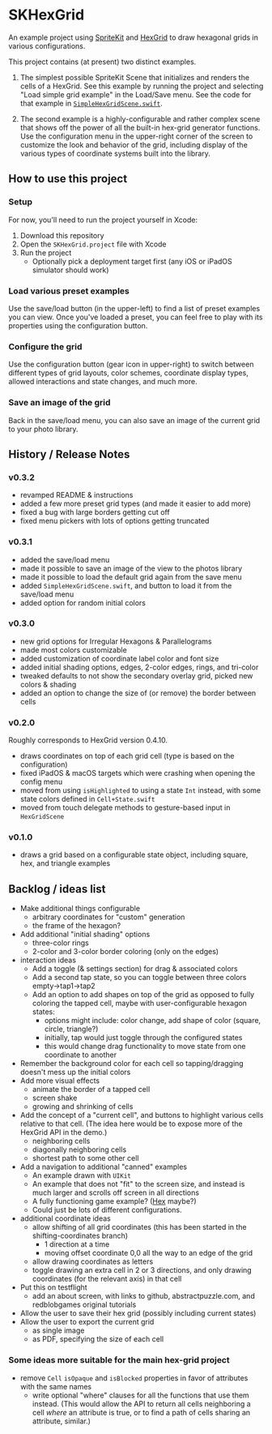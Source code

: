 # SKHexGrid

An example project using [SpriteKit](https://developer.apple.com/spritekit/) and [HexGrid](https://github.com/fananek/hex-grid) to draw hexagonal grids in various configurations.

This project contains (at present) two distinct examples.

1. The simplest possible SpriteKit Scene that initializes and renders the cells of a HexGrid. See this example by running the project and selecting "Load simple grid example" in the Load/Save menu. See the code for that example in [`SimpleHexGridScene.swift`](SKHexGrid/SimpleHexGridScene.swift).

2. The second example is a highly-configurable and rather complex scene that shows off the power of all the built-in hex-grid generator functions. Use the configuration menu in the upper-right corner of the screen to customize the look and behavior of the grid, including display of the various types of coordinate systems built into the library.


## How to use this project

### Setup

For now, you'll need to run the project yourself in Xcode:

1. Download this repository
2. Open the `SKHexGrid.project` file with Xcode
3. Run the project
    - Optionally pick a deployment target first (any iOS or iPadOS simulator should work)

### Load various preset examples

Use the save/load button (in the upper-left) to find a list of preset examples you can view. Once you've loaded a preset, you can feel free to play with its properties using the configuration button.

### Configure the grid

Use the configuration button (gear icon in upper-right) to switch between different types of grid layouts, color schemes, coordinate display types, allowed interactions and state changes, and much more.

### Save an image of the grid

Back in the save/load menu, you can also save an image of the current grid to your photo library. 


## History / Release Notes

### v0.3.2

* revamped README & instructions
* added a few more preset grid types (and made it easier to add more)
* fixed a bug with large borders getting cut off
* fixed menu pickers with lots of options getting truncated

### v0.3.1

* added the save/load menu
* made it possible to save an image of the view to the photos library
* made it possible to load the default grid again from the save menu
* added `SimpleHexGridScene.swift`, and button to load it from the save/load menu
* added option for random initial colors

### v0.3.0

* new grid options for Irregular Hexagons & Parallelograms
* made most colors customizable
* added customization of coordinate label color and font size
* added initial shading options, edges, 2-color edges, rings, and tri-color
* tweaked defaults to not show the secondary overlay grid, picked new colors & shading
* added an option to change the size of (or remove) the border between cells

### v0.2.0

Roughly corresponds to HexGrid version 0.4.10.

* draws coordinates on top of each grid cell (type is based on the configuration)
* fixed iPadOS & macOS targets which were crashing when opening the config menu
* moved from using `isHighlighted` to using a state `Int` instead, with some state colors defined in `Cell+State.swift`
* moved from touch delegate methods to gesture-based input in `HexGridScene`

### v0.1.0

* draws a grid based on a configurable state object, including square, hex, and triangle examples


## Backlog / ideas list

* Make additional things configurable
  - arbitrary coordinates for "custom" generation
  - the frame of the hexagon?
* Add additional "initial shading" options
  - three-color rings
  - 2-color and 3-color border coloring (only on the edges)
* interaction ideas
  - Add a toggle (& settings section) for drag & associated colors
  - Add a second tap state, so you can toggle between three colors empty->tap1->tap2
  - Add an option to add shapes on top of the grid as opposed to fully coloring the tapped cell, maybe with user-configurable hexagon states:
    - options might include: color change, add shape of color (square, circle, triangle?)
    - initially, tap would just toggle through the configured states
    - this would change drag functionality to move state from one coordinate to another
* Remember the background color for each cell so tapping/dragging doesn't mess up the initial colors
* Add more visual effects
  - animate the border of a tapped cell
  - screen shake
  - growing and shrinking of cells
* Add the concept of a "current cell", and buttons to highlight various cells relative to that cell. (The idea here would be to expose more of the HexGrid API in the demo.)
  - neighboring cells
  - diagonally neighboring cells
  - shortest path to some other cell
* Add a navigation to additional "canned" examples
  - An example drawn with `UIKit`
  - An example that does not "fit" to the screen size, and instead is much larger and scrolls off screen in all directions
  - A fully functioning game example? ([Hex](https://en.wikipedia.org/wiki/Hex_(board_game)) maybe?)
  - Could just be lots of different configurations.
* additional coordinate ideas
  - allow shifting of all grid coordinates (this has been started in the shifting-coordinates branch)
    - 1 direction at a time
    - moving offset coordinate 0,0 all the way to an edge of the grid
  - allow drawing coordinates as letters
  - toggle drawing an extra cell in 2 or 3 directions, and only drawing coordinates (for the relevant axis) in that cell
* Put this on testflight
  - add an about screen, with links to github, abstractpuzzle.com, and redblobgames original tutorials
* Allow the user to save their hex grid (possibly including current states)
* Allow the user to export the current grid
  - as single image
  - as PDF, specifying the size of each cell


### Some ideas more suitable for the main hex-grid project

* remove `Cell` `isOpaque` and `isBlocked` properties in favor of attributes with the same names
  - write optional "where" clauses for all the functions that use them instead. (This would allow the API to return all cells neighboring a cell _where_ an attribute is true, or to find a path of cells sharing an attribute, similar.)
